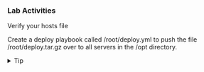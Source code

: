 ### Lab Activities
Verify your hosts file 

Create a deploy playbook called /root/deploy.yml to push the file /root/deploy.tar.gz over to all servers in the /opt directory.
<br>

<details>
<summary>Tip</summary>
If you get stuck, the answer file is found in /answers/deploy.yml

```plain
cp /answers/deploy.yml /root/deploy.yml
```{{exec}}
</details>

<br>
<details>
<summary>Solution</summary>

```plain
cat /root/hosts
```{{exec}}

### Yaml for playbook
```
---
- name: Start of Deployer playbook
  hosts: servers
  vars:
  gather_facts: True
  become: False
  tasks:

    - name: Copy deploy.tar.gz over at {{ ansible_date_time.iso8601_basic_short }}
      copy:
        src: /root/deploy.tar.gz
        dest: /opt/deploy.tar.gz
        checksum: c6cd21b75a4b300b9228498c78afc6e7a831839e
```

Run Playbook and verify that everything pushed correctly

```plain
ansible-playbook -i /root/hosts /root/deploy.yml
```{{exec}}

Manual verify for all 

```
ansible servers -i /root/hosts -m shell -a 'ls -l /opt/deploy.tar.gz'
```{{exec}}

</details>